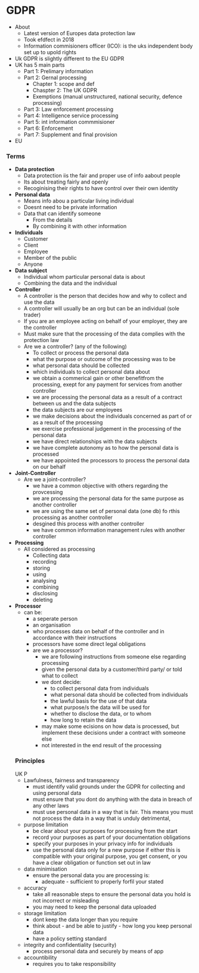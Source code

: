 # GDPR
- About
  -  Latest version of Europes data protection law
  -  Took efdfect in 2018
  -  Information commisioners officer (ICO): is the uks independent body set up to upold rights
-  Uk GDPR is slightly different to the EU GDPR
-  UK has 5 main parts
   -  Part 1: Prelimary information
   -  Part 2: Gernal processing
      -  Chapter 1: scope and def
      -  Chaspter 2: The UK GDPR
      -  Exemptions (manual unstructured, national security, defence processing)
   -  Part 3: Law enforcement processing
   -  Part 4: Intelligence service processing
   -  Part 5: int information commmisioner
   -  Part 6: Enforcement
   -  Part 7: Supplement and final provision
-  EU 
### Terms
- **Data protection**
  - Data protection iis the fair and proper use of info aabout people
  - Its about treating fairly and openly
  - Recoginising their rights to have control over their own identity
- **Personal data**
  - Means info abou a particular living individual
  - Doesnt need to be private information
  - Data that can identify someone
    -  From the details
    -  By combining it with other information
- **Individuals**
  - Customer
  - Client
  - Employee
  - Member of the public
  - Anyone
- **Data subject**
  - Individual whom particular personal data is about
  - Combining the data and the individual
- **Controller**
  - A controller is the person that decides how and why to collect and use the data
  - A controller will usually be an org but can be an individual (sole trader)
  - If you are an employee acting on behalf of your employer, they are the controller
  - Must make sure that the processing of the data complies with the protection law
  - Are we a controller? (any of the following)
    - To collect or process the personal data
    - what the purpose or outcome of the processing was to be
    - what personal data should be collected
    - which individuals to collect personal data about
    - we obtain a commerical gain or other benefitfrom the processing, exept for any payment for services from another controller
    - we are processing the personal data as a result of a contract between us and the data subjects
    - the data subjects are our employees
    - we make decisions about the individuals concerned as part of or as a result of the processing
    - we exercise professional judgement in the processing of the personal data
    - we have direct relationships with the data subjects
    - we have complete autonomy as to how the personal data is processed
    - we have appointed the processors to process the personal data on our behalf
- **Joint-Controller**
  - Are we a joint-controller?
    - we have a common objective with others regarding the provcessing
    - we are processing the personal data for the same purpose as another controller
    - we are using the same set of personal data (one db) fo rthis processing as another controller
    - desgined this process with another controller
    - we have common information management rules with another controller
- **Processing**
  - All considered as processing
    - Collecting data
    - recording
    - storing
    - using
    - analysing
    - combining
    - disclosing
    - deleting
- **Processor**
  - can be:
    - a seperate person
    - an organisation
    - who processes data on behalf of the controller and in accordance with their instructions
    - processors have some direct legal obligations
    - are we a processor?
      - we are following instructions from someone else regarding processing
      - given the personal data by a customer/third party/ or told what to collect
      - we dont decide:
        - to collect personal data from individuals
        - what personal data should be collected from individuals
        - the lawful basis for the use of that data
        - what purpose/s the data will be used for
        - whether to disclose the data, or to whom
        - how long to retain the data
      - may make some ecisions on how data is processed, but implement these decisions under a contract with someone else
      - not interested in the end result of the processing
  ### Principles
  UK P
  - Lawfulness, fairness and transparency
    - must identify valid grounds under the GDPR for collecting and using personal data
    - must ensure that you dont do anything with the data in breach of any other laws
    - must use personal data in a way that is fair. This means you must not process the data in a way that is unduly detrimental,
  - purpose limitation
    - be clear about your purposes for processing from the start
    - record your purposes as part of your documentation obligations
    - specify your purposes in your privacy info for individuals
    - use the personal data only for a new purpose if either this is compatible with your original purpose, you get consent, or you have a clear obligation or function set out in law
  - data minimisation
    - ensure the personal data you are processing is:
      - adequate - sufficient to properly forfil your stated
  - accuracy
    - take all reasonable steps to ensure the personal data you hold is not incorrect or misleading
    - you may need to keep the personal data uploaded
  - storage limitation
    - dont keep the data longer than you require
    - think about - and be able to justify - how long you keep personal data
    - have a policy setting standard
  - integrity and confidentiality (security)
    -  process personal data and securely by means of app
  - accountibility
    -  requires you to take responsibility